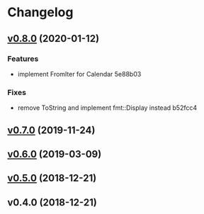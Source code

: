 # Changelog

## [v0.8.0](///compare/v0.7.0...v0.8.0) (2020-01-12)

### Features

* implement FromIter for Calendar 5e88b03

### Fixes

* remove ToString and implement fmt::Display instead b52fcc4


## [v0.7.0](///compare/v0.6.0...v0.7.0) (2019-11-24)


## [v0.6.0](///compare/v0.5.0...v0.6.0) (2019-03-09)


## [v0.5.0](///compare/v0.4.0...v0.5.0) (2018-12-21)


## v0.4.0 (2018-12-21)


